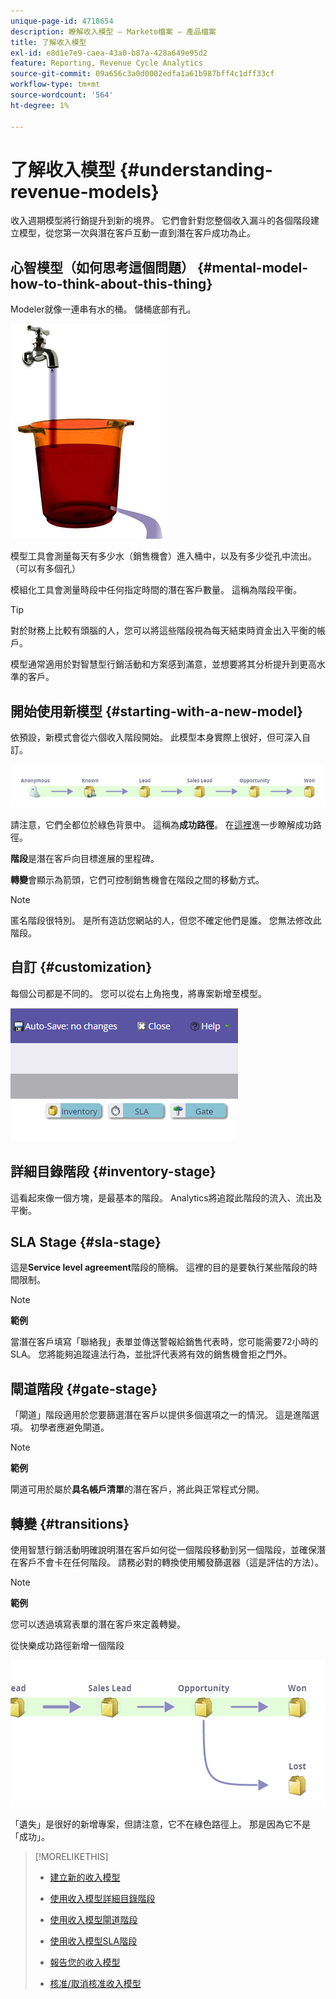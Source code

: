 ```yaml
---
unique-page-id: 4718654
description: 瞭解收入模型 — Marketo檔案 — 產品檔案
title: 了解收入模型
exl-id: e8d1e7e9-caea-43a0-b87a-428a649e95d2
feature: Reporting, Revenue Cycle Analytics
source-git-commit: 09a656c3a0d0002edfa1a61b987bff4c1dff33cf
workflow-type: tm+mt
source-wordcount: '564'
ht-degree: 1%

---
```


# 了解收入模型 {#understanding-revenue-models}

收入週期模型將行銷提升到新的境界。 它們會針對您整個收入漏斗的各個階段建立模型，從您第一次與潛在客戶互動一直到潛在客戶成功為止。

## 心智模型（如何思考這個問題） {#mental-model-how-to-think-about-this-thing}

Modeler就像一連串有水的桶。 儲桶底部有孔。

![](assets/image2015-6-12-10-3a14-3a4.png)

模型工具會測量每天有多少水（銷售機會）進入桶中，以及有多少從孔中流出。 （可以有多個孔）

模組化工具會測量時段中任何指定時間的潛在客戶數量。 這稱為階段平衡。

>[!TIP]
>
>對於財務上比較有頭腦的人，您可以將這些階段視為每天結束時資金出入平衡的帳戶。

模型通常適用於對智慧型行銷活動和方案感到滿意，並想要將其分析提升到更高水準的客戶。

## 開始使用新模型 {#starting-with-a-new-model}

依預設，新模式會從六個收入階段開始。 此模型本身實際上很好，但可深入自訂。

![](assets/image2015-6-12-9-3a43-3a11.png)

請注意，它們全都位於綠色背景中。 這稱為&#x200B;**成功路徑**。 在[這裡](/help/marketo/product-docs/reporting/revenue-cycle-analytics/revenue-cycle-models/understanding-revenue-model-success-path.md)進一步瞭解成功路徑。

**階段**&#x200B;是潛在客戶向目標進展的里程碑。

**轉變**&#x200B;會顯示為箭頭，它們可控制銷售機會在階段之間的移動方式。

>[!NOTE]
>
>匿名階段很特別。 是所有造訪您網站的人，但您不確定他們是誰。 您無法修改此階段。

## 自訂 {#customization}

每個公司都是不同的。 您可以從右上角拖曳，將專案新增至模型。

![](assets/image2015-6-12-9-3a45-3a36.png)

## 詳細目錄階段 {#inventory-stage}

這看起來像一個方塊，是最基本的階段。 Analytics將追蹤此階段的流入、流出及平衡。

## SLA Stage {#sla-stage}

這是&#x200B;**Service level agreement**&#x200B;階段的簡稱。 這裡的目的是要執行某些階段的時間限制。

>[!NOTE]
>
>**範例**
>
>當潛在客戶填寫「聯絡我」表單並傳送警報給銷售代表時，您可能需要72小時的SLA。 您將能夠追蹤違法行為，並批評代表將有效的銷售機會拒之門外。

## 閘道階段 {#gate-stage}

「閘道」階段適用於您要篩選潛在客戶以提供多個選項之一的情況。 這是進階選項。 初學者應避免閘道。

>[!NOTE]
>
>**範例**
>
>閘道可用於屬於&#x200B;**具名帳戶清單**&#x200B;的潛在客戶，將此與正常程式分開。

## 轉變 {#transitions}

使用智慧行銷活動明確說明潛在客戶如何從一個階段移動到另一個階段，並確保潛在客戶不會卡在任何階段。 請務必對的轉換使用觸發篩選器（這是評估的方法）。

>[!NOTE]
>
>**範例**
>
>您可以透過填寫表單的潛在客戶來定義轉變。

從快樂成功路徑新增一個階段

![](assets/image2015-6-12-10-3a10-3a26.png)

「遺失」是很好的新增專案，但請注意，它不在綠色路徑上。 那是因為它不是「成功」。

>[!MORELIKETHIS]
>
>* [建立新的收入模型](/help/marketo/product-docs/reporting/revenue-cycle-analytics/revenue-cycle-models/create-a-new-revenue-model.md)
>
>* [使用收入模型詳細目錄階段](/help/marketo/product-docs/reporting/revenue-cycle-analytics/revenue-cycle-models/using-revenue-model-inventory-stages.md)
>
>* [使用收入模型閘道階段](/help/marketo/product-docs/reporting/revenue-cycle-analytics/revenue-cycle-models/using-revenue-model-gate-stages.md)
>
>* [使用收入模型SLA階段](/help/marketo/product-docs/reporting/revenue-cycle-analytics/revenue-cycle-models/using-revenue-model-sla-stages.md)
>
>* [報告您的收入模型](/help/marketo/product-docs/reporting/revenue-cycle-analytics/revenue-cycle-models/report-on-your-revenue-model.md)
>
>* [核准/取消核准收入模型](/help/marketo/product-docs/reporting/revenue-cycle-analytics/revenue-cycle-models/approve-unapprove-a-revenue-model.md)
